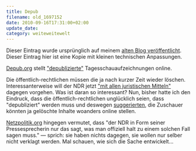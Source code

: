 ```yaml
---
title: Depub
filename: old_1697152
date: 2010-09-16T17:31:00+02:00
update_date:
category: weiteweitewelt
---
```

Dieser Eintrag wurde ursprünglich auf meinem [alten Blog veröffentlicht](https://stu.blogger.de/stories/1697152/). Dieser Eintrag hier ist eine Kopie mit kleinen technischen Anpassungen.

[Depub.org](http://www.depub.org/) stellt ["depublizierte"](http://stu.blogger.de/stories/1669046/) Tagesschauaufzeichnungen online.

Die öffentlich-rechtlichen müssen die ja nach kurzer Zeit wieder löschen. Interessanterweise will der NDR jetzt ["mit allen juristischen Mitteln"](http://carta.info/33886/ndr-will-mit-allen-juristischen-mitteln-gegen-depub-org-vorgehen/) dagegen vorgehen. Was ist daran so interessant? Nun, bisher hatte ich den Eindruck, dass die öffentlich-rechtlichen unglücklich seien, dass "depubliziert" werden muss und deswegen [suggerierten](http://blog.tagesschau.de/?p=8089), die Zuschauer könnten ja gelöschte Inhalte woanders online stellen.

[Netzpolitik.org](http://www.netzpolitik.org/2010/wird-ndr-gegen-depub-org-vorgehen/) hingegen vermutet, dass "der NDR in Form seiner Pressesprecherin nur das sagt, was man offiziell halt zu einem solchen Fall sagen muss." &mdash; sprich: sie haben nichts dagegen, sie wollen nur selber nicht verklagt werden. Mal schauen, wie sich die Sache entwickelt…
